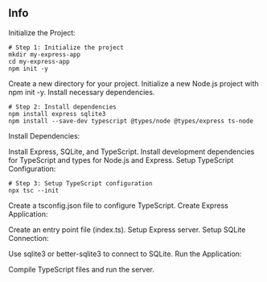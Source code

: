 ## Info

Initialize the Project:
```console
# Step 1: Initialize the project
mkdir my-express-app
cd my-express-app
npm init -y
```

Create a new directory for your project.
Initialize a new Node.js project with npm init -y.
Install necessary dependencies.

```console
# Step 2: Install dependencies
npm install express sqlite3
npm install --save-dev typescript @types/node @types/express ts-node
```
Install Dependencies:

Install Express, SQLite, and TypeScript.
Install development dependencies for TypeScript and types for Node.js and Express.
Setup TypeScript Configuration:
```console
# Step 3: Setup TypeScript configuration
npx tsc --init
```

Create a tsconfig.json file to configure TypeScript.
Create Express Application:

Create an entry point file (index.ts).
Setup Express server.
Setup SQLite Connection:

Use sqlite3 or better-sqlite3 to connect to SQLite.
Run the Application:

Compile TypeScript files and run the server.
